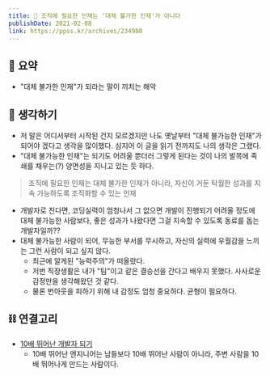 ```yaml
---
title: 🧔 조직에 필요한 인재는 '대체 불가한 인재'가 아니다
publishDate: 2021-02-08
link: https://ppss.kr/archives/234980
---
```

## 📝 요약 
- "대체 불가한 인재"가 되라는 말이 끼치는 해악  


## 🤔 생각하기   
- 저 말은 어디서부터 시작된 건지 모르겠지만 나도 옛날부터 "대체 불가능한 인재"가 되어야 겠다고 생각을 많이했다. 심지어 이 글을 읽기 전까지도 나의 생각은 그랬다.  
- "대체 불가능한 인재"는 되기도 어려울 뿐더러 그렇게 된다는 것이 나의 발목에 족쇄를 채우는(?) 양면성을 지니고 있는 듯 하다.  

> 조직에 필요한 인재는 대체 불가한 인재가 아니라, 자신이 거둔 탁월한 성과를 지속 가능하도록 조직화할 수 있는 인재  

- 개발자로 친다면, 코딩실력이 엄청나서 그 없으면 개발이 진행되기 어려울 정도에 대체 불가능한 사람보다, 좋은 성과가 나왔다면 그걸 지속할 수 있도록 동료를 돕는 개발자일까??  
- 대체 불가능한 사람이 되어, 무능한 부서를 무시하고, 자신의 실력에 우월감을 느끼는 그런 사람이 되고 싶지 않다. 
  - 최근에 알게된 "능력주의"가 떠올랐다.  
  - 저번 직장생활은 내가 "팀"이고 같은 결승선을 간다고 배우지 못했다. 사사로운 감정만을 생각해왔던 것 같다.  
  - 물론 번아웃을 피하기 위해 내 감정도 엄청 중요하다. 균형이 필요하다.  

## ⛓ 연결고리
- [10배 뛰어난 개발자 되기](../Dev/becoming-a-10x-developer.md)
  - 10배 뛰어난 엔지니어는 남들보다 10배 뛰어난 사람이 아니라, 주변 사람을 10배 뛰어나게 만드는 사람이다.